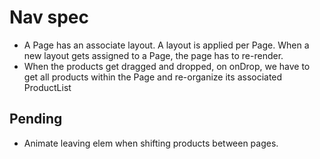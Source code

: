 # Nav spec

  * A Page has an associate layout. A layout is applied per Page. When a new layout gets assigned to a Page, the page has to re-render.
  * When the products get dragged and dropped, on onDrop, we have to get all products within the Page and re-organize its associated ProductList

## Pending

  * Animate leaving elem when shifting products between pages.
